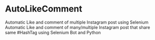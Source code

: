 # AutoLikeComment
Automatic Like and comment of multiple Instagram post using Selenium 
Automatic Like and comment of many/multiple Instagram post that share same #HashTag using Selenium Bot and Python
